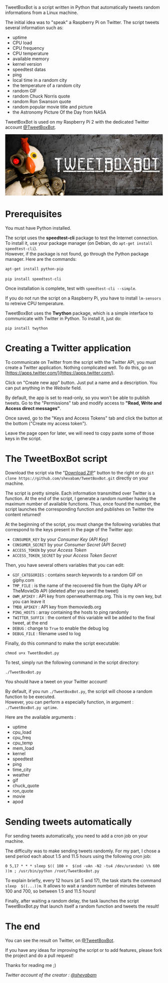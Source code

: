 TweetBoxBot is a script written in Python that automatically tweets random informations from a Linux machine.

The initial idea was to "speak" a Raspberry Pi on Twitter. The script tweets several information such as:

- uptime
- CPU load
- CPU frequency
- CPU temperature
- available memory
- kernel version
- speedtest datas
- ping
- local time in a random city
- the temperature of a random city
- random GIF
- random Chuck Norris quote
- random Ron Swanson quote
- random popular movie title and picture
- the Astronomy Picture Of the Day from NASA

TweetBoxBot is used on my Raspberry Pi 2 with the dedicated Twitter account  [@TweetBoxBot](https://twitter.com/tweetboxbot).

![](TweetBoxBot.jpg)

# Prerequisites

You must have Python installed.

The script uses the **speedtest-cli** package to test the Internet connection. To install it, use your package manager (on Debian, do `apt-get install speedtest-cli`).  
However, if the package is not found, go through the Python package manager. Here are the commands:

	apt-get install python-pip

	pip install speedtest-cli

Once installation is complete, test with `speedtest-cli --simple`.

If you do not run the script on a Raspberry Pi, you have to install `lm-sensors` to retreive CPU temperature.

TweetBoxBot uses the **Twython** package, which is a simple interface to communicate with Twitter in Python. To install it, just do:

	pip install twython

# Creating a Twitter application

To communicate on Twitter from the script with the Twitter API, you must create a Twitter application. Nothing complicated well. To do this, go on [https://apps.twitter.com/](https://apps.twitter.com/).

Click on "Create new app" button. Just put a name and a description. You can put anything in the *Website* field.

By default, the app is set to read-only, so you won't be able to publish tweets. Go to the "Permissions" tab and modify access to **"Read, Write and Access direct messages"**.

Once saved, go to the "Keys and Access Tokens" tab and click the button at the bottom ("Create my access token").

Leave the page open for later, we will need to copy paste some of those keys in the script.


# The TweetBoxBot script

Download the script via the "[Download ZIP](https://github.com/shevabam/TweetBoxBot/archive/master.zip)" button to the right or do `git clone https://github.com/shevabam/TweetBoxBot.git` directly on your machine.

The script is pretty simple. Each information transmitted over Twitter is a function. At the end of the script, I generate a random number having the maximum number of available functions. Thus, once found the number, the script launches the corresponding function and publishes on Twitter the content returned!

At the beginning of the script, you must change the following variables that correspond to the keys present in the page of the Twitter app:

- `CONSUMER_KEY` by your *Consumer Key (API Key)*
- `CONSUMER_SECRET` by your *Consumer Secret (API Secret)*
- `ACCESS_TOKEN` by your *Access Token*
- `ACCESS_TOKEN_SECRET` by your *Access Token Secret*

Then, you have several others variables that you can edit:

- `GIF_CATEGORIES` : contains search keywords to a random GIF on giphy.com
- `TMP_FILE` : is the name of the recovered file from the Giphy API or TheMovieDb API (deleted after you send the tweet)
- `OWM_APIKEY` : API key from openweathermap.org. This is my own key, but you can leave it
- `TMDB_APIKEY` : API key from themoviedb.org
- `PING_HOSTS` : array containing the hosts to ping randomly
- `TWITTER_SUFFIX` : the content of this variable will be added to the final tweet, at the end
- `DEBUG` : change to `True` to enable the debug log
- `DEBUG_FILE` : filename used to log

Finally, do this command to make the script executable:

	chmod u+x TweetBoxBot.py

To test, simply run the following command in the script directory:

	./TweetBoxBot.py

You should have a tweet on your Twitter account!


By default, if you run `./TweetBoxBot.py`, the script will choose a random function to be executed.  
However, you can perform a especially function, in argument : `./TweetBoxBot.py uptime`.

Here are the available arguments :

- uptime
- cpu_load
- cpu_freq
- cpu_temp 
- mem_load
- kernel
- speedtest
- ping
- time_city
- weather
- gif
- chuck_quote
- ron_quote
- movie
- apod


# Sending tweets automatically

For sending tweets automatically, you need to add a cron job on your machine.

The difficulty was to make sending tweets randomly. For my part, I chose a send period each about 1.5 and 11.5 hours using the following cron job:

	0 5,17 * * * sleep $(( 100 +  $(od -vAn -N2 -tu4 /dev/urandom) \% 600 ))m ; /usr/bin/python /root/TweetBoxBot.py

To explain briefly, every 12 hours (at 5 and 17), the task starts the command `sleep  $((...))m`. It allows to wait a random number of minutes between 100 and 700, so between 1.5 and 11.5 hours!

Finally, after waiting a random delay, the task launches the script TweetBoxBot.py that launch itself a random function and tweets the result!


# The end

You can see the result on Twitter, on [@TweetBoxBot](https://twitter.com/tweetboxbot).

If you have any ideas for improving the script or to add features, please fork the project and do a pull request!

Thanks for reading me ;)

*Twitter account of the creator : [@shevabam](http://twitter.com/shevabam)*
